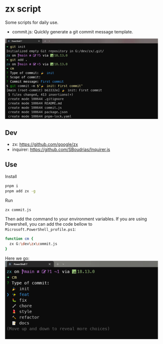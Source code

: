 # zx script

Some scripts for daily use.

- commit.js: Quickly generate a git commit message template.

![demo](./.github/imgs/demo1.jpg)

## Dev

- zx: https://github.com/google/zx
- inquirer: https://github.com/SBoudrias/Inquirer.js

## Use


Install
```bash
pnpm i
pnpm add zx -g
```

Run
```bash
zx commit.js
```

Then add the command to your environment variables. If you are using Powershell, you can add the code bellow to `Microsoft.PowerShell_profile.ps1`:
```bash
function cm {
  zx G:\dev\zx\commit.js
}
```

Here we go:
![demo](./.github/imgs/demo2.jpg)
